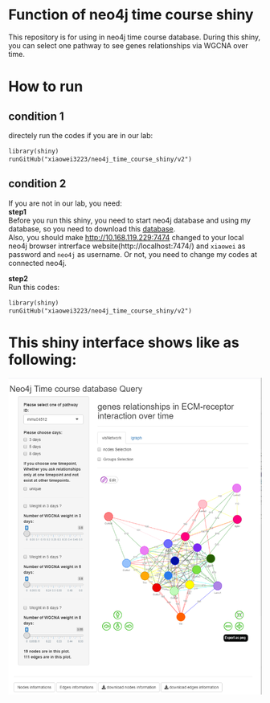 # Function of neo4j time course shiny
This repository is for using in neo4j time course database.
During this shiny, you can select one pathway to see genes relationships via WGCNA over time.

# How to run

## condition 1
directely run the codes if you are in our lab:
```
library(shiny)
runGitHub("xiaowei3223/neo4j_time_course_shiny/v2")
```
## condition 2
If you are not in our lab, you need:   
**step1**      
Before you run this shiny, you need to start neo4j database and using my database, so you need to download this [database](https://github.com/xiaowei3223/database/raw/master/TC_databaseV2.7z).  
Also, you should make http://10.168.119.229:7474 changed to your local neo4j browser intrerface website(http://localhost:7474/) and `xiaowei` as password and `neo4j` as username. Or not, you need to change
my codes at connected neo4j.

**step2**  
Run this codes:
```
library(shiny)
runGitHub("xiaowei3223/neo4j_time_course_shiny/v2")
```

# This shiny interface shows like as following:

![interface_neo4j_time_course_shiny.png](img/interface_neo4j_time_course_shiny_v2.png)
